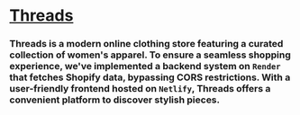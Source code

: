 # [Threads](https://thread-shopping.netlify.app/)

### Threads is a modern online clothing store featuring a curated collection of women's apparel. To ensure a seamless shopping experience, we've implemented a backend system on **`Render`** that fetches Shopify data, bypassing CORS restrictions. With a user-friendly frontend hosted on **`Netlify`**, Threads offers a convenient platform to discover stylish pieces.
